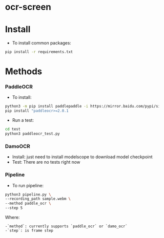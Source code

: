 # ocr-screen

# Install
- To install common packages:
```bash
pip install -r requirements.txt
```

# Methods

### PaddleOCR
- To install:
```bash
python3 -m pip install paddlepaddle -i https://mirror.baidu.com/pypi/simple
pip install "paddleocr>=2.0.1
```

- Run a test:
```bash
cd test
python3 paddleocr_test.py
```
<!-- Remove MMOCR pipeline because I can not install old and silly packages -->

### DamoOCR
- Install: just need to install modelscope to download model checkpoint
- Test: There are no tests right now
### Pipeline
- To run pipeline:
```bash
python3 pipeline.py \
--recording_path sample.webm \
--method paddle_ocr \
--step 5
```

Where:

    -`method`: currently supports `paddle_ocr` or `damo_ocr`
    -`step`: is frame step 
